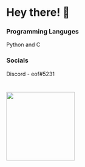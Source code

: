 # Hey there! 👋
### Programming Languges
Python and C
### Socials
Discord - eof#5231
# <img height="180em" src="https://github-readme-stats.vercel.app/api?username=dpy64&show_icons=true&hide_border=true&&count_private=true&include_all_commits=true" />
